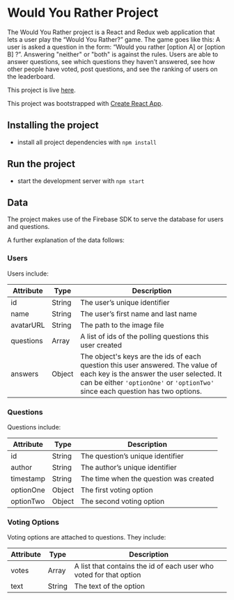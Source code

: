 # Would You Rather Project

The Would You Rather project is a React and Redux web application  that lets 
a user play the “Would You Rather?” game. The game goes like this: A user is 
asked a question in the form: “Would you rather [option A] or [option B] ?”. 
Answering "neither" or "both" is against the rules. Users are able to 
answer questions, see which questions they haven’t answered, see how other 
people have voted, post questions, and see the ranking of users on the 
leaderboard.

This project is live [here](https://wouldyou.herokuapp.com/).

This project was bootstrapped with
[Create React App](https://github.com/facebookincubator/create-react-app).

## Installing the project
* install all project dependencies with `npm install`

## Run the project
* start the development server with `npm start`

## Data

The project makes use of the Firebase SDK to serve the database for 
users and questions.

A further explanation of the data follows:

### Users

Users include:

| Attribute    | Type             | Description           |
|-----------------|------------------|-------------------         |
| id                 | String           | The user’s unique identifier |
| name          | String           | The user’s first name  and last name     |
| avatarURL  | String           | The path to the image file |
| questions | Array | A list of ids of the polling questions this user created|
| answers      | Object         |  The object's keys are the ids of each question this user answered. The value of each key is the answer the user selected. It can be either `'optionOne'` or `'optionTwo'` since each question has two options.

### Questions

Questions include:

| Attribute | Type | Description |
|-----------------|------------------|-------------------|
| id                  | String | The question’s unique identifier |
| author        | String | The author’s unique identifier |
| timestamp | String | The time when the question was created|
| optionOne | Object | The first voting option|
| optionTwo | Object | The second voting option|

### Voting Options

Voting options are attached to questions. They include:

| Attribute | Type | Description |
|-----------------|------------------|-------------------|
| votes             | Array | A list that contains the id of each user who voted for that option|
| text                | String | The text of the option |
